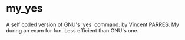 # my_yes
A self coded version of GNU's 'yes' command. by Vincent PARRES.
My during an exam for fun. Less efficient than GNU's one.
